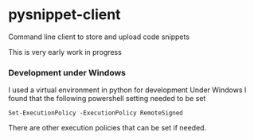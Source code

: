 # pysnippet-client
Command line client to store and upload code snippets

This is very early work in progress

### Development under Windows

I used a virtual environment in python for development
Under Windows I found that the following powershell setting needed to be set 
```
Set-ExecutionPolicy -ExecutionPolicy RemoteSigned
```
There are other execution policies that can be set if needed. 
